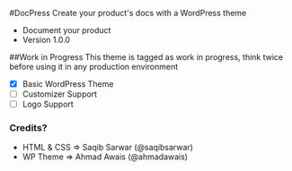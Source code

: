 #DocPress
Create your product's docs with a WordPress theme

- Document your product
- Version 1.0.0

##Work in Progress
This theme is tagged as work in progress, think twice before using it in any production environment
- [x] Basic WordPress Theme
- [ ] Customizer Support
- [ ] Logo Support

### Credits?
- HTML & CSS => Saqib Sarwar (@saqibsarwar)
- WP Theme   => Ahmad Awais (@ahmadawais)


